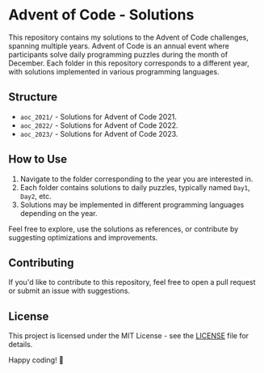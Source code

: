 
# Advent of Code - Solutions

This repository contains my solutions to the Advent of Code challenges, spanning multiple years. Advent of Code is an annual event where participants solve daily programming puzzles during the month of December. Each folder in this repository corresponds to a different year, with solutions implemented in various programming languages.

## Structure

- `aoc_2021/` - Solutions for Advent of Code 2021.
- `aoc_2022/` - Solutions for Advent of Code 2022.
- `aoc_2023/` - Solutions for Advent of Code 2023.

## How to Use

1. Navigate to the folder corresponding to the year you are interested in.
2. Each folder contains solutions to daily puzzles, typically named `Day1`, `Day2`, etc.
3. Solutions may be implemented in different programming languages depending on the year.

Feel free to explore, use the solutions as references, or contribute by suggesting optimizations and improvements.

## Contributing

If you'd like to contribute to this repository, feel free to open a pull request or submit an issue with suggestions.

## License

This project is licensed under the MIT License - see the [LICENSE](LICENSE) file for details.

Happy coding! 🎄
